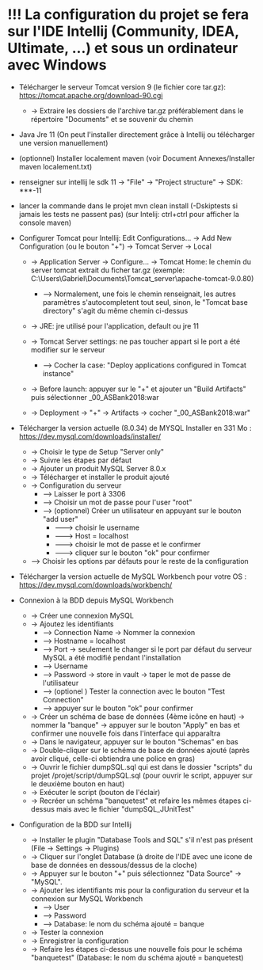 <h1>!!! La configuration du projet se fera sur l'IDE Intellij (Community, IDEA, Ultimate, ...) et sous un ordinateur avec Windows</h1>


- Télécharger le serveur Tomcat version 9 (le fichier core tar.gz): https://tomcat.apache.org/download-90.cgi
	- -> Extraire les dossiers de l'archive tar.gz préférablement dans le répertoire "Documents" et se souvenir du chemin

- Java Jre 11 (On peut l'installer directement grâce à Intellij ou télécharger une version manuellement)<br/>

- (optionnel) Installer localement maven (voir Document Annexes/Installer maven localement.txt)<br/>

- renseigner sur intellij le sdk 11 -> "File" -> "Project structure" -> SDK: ***-11

- lancer la commande dans le projet mvn clean install (-Dskiptests si jamais les tests ne passent pas) (sur Intelij: ctrl+ctrl pour afficher la console maven)<br/>

- Configurer Tomcat pour Intellij: Edit Configurations... -> Add New Configuration (ou le bouton "+") -> Tomcat Server -> Local
	- -> Application Server -> Configure... -> Tomcat Home: le chemin du server tomcat extrait du ficher tar.gz (exemple: C:\Users\Gabriel\Documents\Tomcat_server\apache-tomcat-9.0.80)
		- --> Normalement, une fois le chemin renseignait, les autres paramètres s'autocompletent tout seul, sinon, le "Tomcat base directory" s'agit du même chemin ci-dessus

	- -> JRE: jre utilisé pour l'application, default ou jre 11

	- -> Tomcat Server settings: ne pas toucher appart si le port a été modifier sur le serveur
		- --> Cocher la case: "Deploy applications configured in Tomcat instance"

	- -> Before launch: appuyer sur le "+" et ajouter un "Build Artifacts" puis sélectionner _00_ASBank2018:war

	- -> Deployment -> "+" -> Artifacts -> cocher "_00_ASBank2018:war"

- Télécharger la version actuelle (8.0.34) de MYSQL Installer en 331 Mo : https://dev.mysql.com/downloads/installer/ 
	- -> Choisir le type de Setup "Server only"
	- -> Suivre les étapes par défaut
	- -> Ajouter un produit MySQL Server 8.0.x
	- -> Télécharger et installer le produit ajouté
	- -> Configuration du serveur
		- --> Laisser le port à 3306
		- --> Choisir un mot de passe pour l'user "root"
		- --> (optionnel) Créer un utilisateur en appuyant sur le bouton "add user"
			- ---> choisir le username
			- ---> Host = localhost
			- ---> choisir le mot de passe et le confirmer
			- ---> cliquer sur le bouton "ok" pour confirmer
	- --> Choisir les options par défauts pour le reste de la configuration


- Télécharger la version actuelle de MySQL Workbench pour votre OS : https://dev.mysql.com/downloads/workbench/

- Connexion à la BDD depuis MySQL Workbench
	- -> Créer une connexion MySQL
	- -> Ajoutez les identifiants
		- --> Connection Name -> Nommer la connexion
		- --> Hostname = localhost
		- --> Port -> seulement le changer si le port par défaut du serveur MySQL a été modifié pendant l'installation
		- --> Username
		- --> Password -> store in vault -> taper le mot de passe de l'utilisateur
		- --> (optionel ) Tester la connection avec le bouton "Test Connection"
		- --> appuyer sur le bouton "ok" pour confirmer
	- -> Créer un schéma de base de données (4ème icône en haut) -> nommer la "banque" -> appuyer sur le bouton "Apply" en bas et confirmer une nouvelle fois dans l'interface qui apparaîtra
	- -> Dans le navigateur, appuyer sur le bouton "Schemas" en bas
	- -> Double-cliquer sur le schéma de base de données ajouté (après avoir cliqué, celle-ci obtiendra une police en gras)
	- -> Ouvrir le fichier dumpSQL.sql qui est dans le dossier "scripts" du projet /projet/script/dumpSQL.sql (pour ouvrir le script, appuyer sur le deuxième bouton en haut)
	- -> Exécuter le script (bouton de l'éclair)
	- -> Recréer un schéma "banquetest" et refaire les mêmes étapes ci-dessus mais avec le fichier "dumpSQL_JUnitTest"
			
- Configuration de la BDD sur Intellij
	- -> Installer le plugin "Database Tools and SQL" s'il n'est pas présent (File -> Settings -> Plugins)
	- -> Cliquer sur l'onglet Database (à droite de l'IDE avec une icone de base de données en dessous/dessus de la cloche)
	- -> Appuyer sur le bouton "+" puis sélectionnez "Data Source" -> "MySQL".
	- -> Ajouter les identifiants mis pour la configuration du serveur et la connexion sur MySQL Workbench
		- --> User
		- --> Password
		- --> Database: le nom du schéma ajouté = banque
	- -> Tester la connexion
	- -> Enregistrer la configuration
	- -> Refaire les étapes ci-dessus une nouvelle fois pour le schéma "banquetest" (Database: le nom du schéma ajouté = banquetest)
